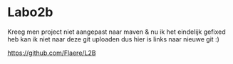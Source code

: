 # Labo2b

Kreeg men project niet aangepast naar maven & nu ik het eindelijk gefixed heb kan ik niet naar deze git uploaden dus hier is links naar nieuwe git :) 

https://github.com/Flaere/L2B
